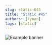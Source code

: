 ```yaml
---
slug: static-045
title: "Static #45"
authors: [kynan]
tags: [static]
---
```


![Example banner](/img/stories/static_new/045.png)
